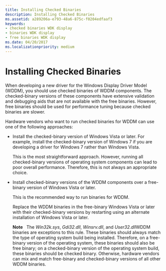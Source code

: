 ```yaml
---
title: Installing Checked Binaries
description: Installing Checked Binaries
ms.assetid: a289206a-e793-48a6-875c-f0204edfaaf3
keywords:
- checked binaries WDK display
- binaries WDK display
- free binaries WDK display
ms.date: 04/20/2017
ms.localizationpriority: medium
---
```


# Installing Checked Binaries


When developing a new driver for the Windows Display Driver Model (WDDM), you should use checked binaries of WDDM components. The checked-binary versions of these components have extensive validation and debugging aids that are not available with the free binaries. However, free binaries should be used for performance tuning because checked binaries are slower.

Hardware vendors who want to run checked binaries for WDDM can use one of the following approaches:

-   Install the checked-binary version of Windows Vista or later. For example, install the checked-binary version of Windows 7 if you are developing a driver for Windows 7 rather than Windows Vista.

    This is the most straightforward approach. However, running all checked-binary versions of operating system components can lead to poor overall performance. Therefore, this is not always an appropriate choice.

-   Install checked-binary versions of the WDDM components over a free-binary version of Windows Vista or later.

    This is the recommended way to run binaries for WDDM.

    Replace the WDDM binaries in the free-binary Windows Vista or later with their checked-binary versions by restarting using an alternate installation of Windows Vista or later.

    **Note**   The *Win32k.sys*, *Gdi32.dll*, *Winsrv.dll*, and *User32.dll*WDDM binaries are exceptions to this rule. These binaries should always match the type of operating system build being installed. Therefore, on a free-binary version of the operating system, these binaries should also be free binary; on a checked-binary version of the operating system build, these binaries should be checked binary. Otherwise, hardware vendors can mix and match free-binary and checked-binary versions of all other WDDM binaries.

     

 

 






